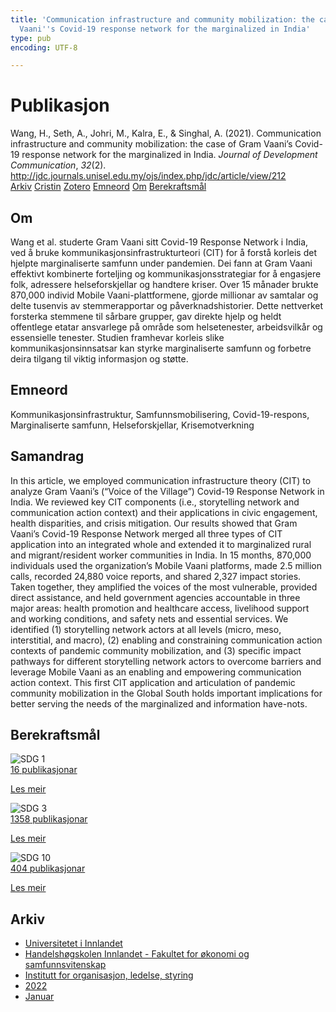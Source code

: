```yaml
---
title: 'Communication infrastructure and community mobilization: the case of Gram
  Vaani''s Covid-19 response network for the marginalized in India'
type: pub
encoding: UTF-8

---
```

<h1>Publikasjon</h1>
<article id="csl-bib-container-NP4KHSXT" class="csl-bib-container">
  <div class="csl-bib-body"> <div class="csl-entry">Wang, H., Seth, A., Johri, M., Kalra, E., &#38; Singhal, A. (2021). Communication infrastructure and community mobilization: the case of Gram Vaani’s Covid-19 response network for the marginalized in India. <i>Journal of Development Communication</i>, <i>32</i>(2). <a href="http://jdc.journals.unisel.edu.my/ojs/index.php/jdc/article/view/212">http://jdc.journals.unisel.edu.my/ojs/index.php/jdc/article/view/212</a></div> </div>
  <div class="csl-bib-buttons">
    <a href="#taxonomy-article-NP4KHSXT" alt="archive" class="csl-bib-button">Arkiv</a>
    <a href="https://app.cristin.no/results/show.jsf?id=1992769" alt="Cristin" class="csl-bib-button">Cristin</a>
    <a href="http://zotero.org/groups/5881554/items/NP4KHSXT" alt="Zotero" class="csl-bib-button">Zotero</a>
    <a href="#keywords-article-NP4KHSXT" alt="keywords" class="csl-bib-button">Emneord</a>
    <a href="#about-article-NP4KHSXT" alt="about_pub" class="csl-bib-button">Om</a>
    <a href="#sdg-article-NP4KHSXT" alt="sdg" class="csl-bib-button">Berekraftsmål</a>
  </div>
  <div id="csl-bib-meta-container-NP4KHSXT"></div>
</article>
<div id="csl-bib-meta-NP4KHSXT" class="csl-bib-meta">
  <article id="about-article-NP4KHSXT" class="about_pub-article">
    <h1>Om</h1>
    Wang et al. studerte Gram Vaani sitt Covid-19 Response Network i India, ved å bruke kommunikasjonsinfrastrukturteori (CIT) for å forstå korleis det hjelpte marginaliserte samfunn under pandemien. Dei fann at Gram Vaani effektivt kombinerte forteljing og kommunikasjonsstrategiar for å engasjere folk, adressere helseforskjellar og handtere kriser. Over 15 månader brukte 870,000 individ Mobile Vaani-plattformene, gjorde millionar av samtalar og delte tusenvis av stemmerapportar og påverknadshistorier. Dette nettverket forsterka stemmene til sårbare grupper, gav direkte hjelp og heldt offentlege etatar ansvarlege på område som helsetenester, arbeidsvilkår og essensielle tenester. Studien framhevar korleis slike kommunikasjonsinnsatsar kan styrke marginaliserte samfunn og forbetre deira tilgang til viktig informasjon og støtte.
  </article>
  <article id="keywords-article-NP4KHSXT" class="keywords-article">
    <h1>Emneord</h1>
    Kommunikasjonsinfrastruktur, Samfunnsmobilisering, Covid-19-respons, Marginaliserte samfunn, Helseforskjellar, Krisemotverkning
  </article>
  <article id="abstract-article-NP4KHSXT" class="abstract-article">
    <h1>Samandrag</h1>
    In this article, we employed communication infrastructure theory (CIT) to analyze Gram Vaani’s 
(“Voice of the Village”) Covid-19 Response Network in India. We reviewed key CIT components (i.e., storytelling network and communication action context) and their applications in civic engagement, health disparities, and crisis mitigation. Our results showed that Gram Vaani’s Covid-19 Response Network merged all three types of CIT application into an integrated whole and extended it to marginalized rural and migrant/resident worker communities in India. In 15 months, 870,000 individuals used the organization’s Mobile Vaani platforms, made 2.5 million calls, recorded 24,880 voice reports, and shared 2,327 impact stories. Taken together, they amplified the voices of the most vulnerable, provided direct assistance, and held government agencies accountable in three major areas: health promotion and healthcare access, livelihood support and working conditions, and safety nets and essential services. We identified (1) storytelling network actors at all levels (micro, meso, interstitial, and macro), (2) enabling and constraining communication action contexts of pandemic community mobilization, and (3) specific impact pathways for different storytelling network actors to overcome barriers and leverage Mobile Vaani as an enabling and empowering communication action context. This first CIT application and articulation of pandemic community mobilization in the Global South holds important implications for better serving the needs of the marginalized and information have-nots.
  </article>
  <article id="sdg-article-NP4KHSXT" class="sdg-article">
    <h1>Berekraftsmål</h1>
    <div class="sdg-container"><div id="sdg1" class="sdg">
        <img src="{{< params subfolder >}}images/sdg/sdg01_nn.png" class="image" alt="SDG 1">
        <div class="sdg-overlay">
          <a href="{{< params subfolder >}}nn/archive/?sdg=1#archive" class="sdg-publication-count"><span>16</span> publikasjonar</a>
          <p><a href="https://fn.no/om-fn/fns-baerekraftsmaal/utrydde-fattigdom?lang=nno-NO" class="sdg-read-more">Les meir</a></p>
        </div>
      </div> <div id="sdg3" class="sdg">
        <img src="{{< params subfolder >}}images/sdg/sdg03_nn.png" class="image" alt="SDG 3">
        <div class="sdg-overlay">
          <a href="{{< params subfolder >}}nn/archive/?sdg=3#archive" class="sdg-publication-count"><span>1358</span> publikasjonar</a>
          <p><a href="https://fn.no/om-fn/fns-baerekraftsmaal/god-helse-og-livskvalitet?lang=nno-NO" class="sdg-read-more">Les meir</a></p>
        </div>
      </div> <div id="sdg10" class="sdg">
        <img src="{{< params subfolder >}}images/sdg/sdg10_nn.png" class="image" alt="SDG 10">
        <div class="sdg-overlay">
          <a href="{{< params subfolder >}}nn/archive/?sdg=10#archive" class="sdg-publication-count"><span>404</span> publikasjonar</a>
          <p><a href="https://fn.no/om-fn/fns-baerekraftsmaal/mindre-ulikhet?lang=nno-NO" class="sdg-read-more">Les meir</a></p>
        </div>
      </div></div>
  </article>
  <article id="taxonomy-article-NP4KHSXT" class="taxonomy-article">
    <h1>Arkiv</h1>
    <ul>
      <li><a href="{{< params subfolder >}}nn/archive/?key=3DCRN523">Universitetet i Innlandet</a></li>
      <li><a href="{{< params subfolder >}}nn/archive/?key=DU8Q9LN9">Handelshøgskolen Innlandet - Fakultet for økonomi og samfunnsvitenskap</a></li>
      <li><a href="{{< params subfolder >}}nn/archive/?key=4LUWR3ZM">Institutt for organisasjon, ledelse, styring</a></li>
      <li><a href="{{< params subfolder >}}nn/archive/?key=RDNF7EXQ">2022</a></li>
      <li><a href="{{< params subfolder >}}nn/archive/?key=MRAFNJX4">Januar</a></li>
    </ul>
  </article>
</div>
